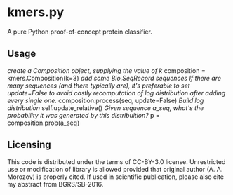 # kmers.py

A pure Python proof-of-concept protein classifier.

## Usage

*create a Composition object, supplying the value of k*
composition = kmers.Composition(k=3)
*add some Bio.SeqRecord sequences*
*If there are many sequences (and there typically are), it's preferable to set update=False to avoid costly
recomputation of log distribution after adding every single one.*
composition.process(seq, update=False)
*Build log distribution*
self.update_relative()
*Given sequence a_seq, what's the probability it was generated by this distribuition?*
p = composition.prob(a_seq)

## Licensing
This code is distributed under the terms of CC-BY-3.0 license.
Unrestricted use or modification of library is allowed provided that original author (A. A. Morozov) is properly cited.
If used in scientific publication, please also cite my abstract from BGRS/SB-2016.
